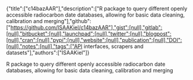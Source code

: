 {"title":["c14bazAAR"],"description":["R package to query different openly accessible radiocarbon date databases, allowing for basic data cleaning, calibration and merging"],"github":["https://github.com/ISAAKiel/c14bazAAR"],"gist":[null],"gitlab":[null],"bitbucket":[null],"launchpad":[null],"twitter":[null],"blogpost":[null],"cran":[null],"pypi":[null],"website":[null],"publication":[null],"DOI":[null],"notes":[null],"tags":["API interfaces, scrapers and datasets"],"authors":["ISAAKiel"]}

R package to query different openly accessible radiocarbon date databases, allowing for basic data cleaning, calibration and merging